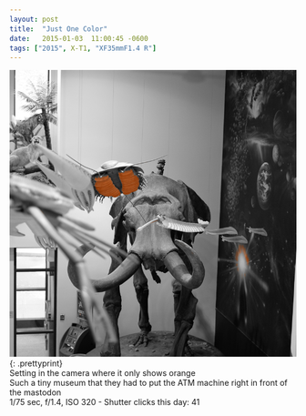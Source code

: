 ```yaml
---
layout: post
title:  "Just One Color"
date:   2015-01-03  11:00:45 -0600
tags: ["2015", X-T1, "XF35mmF1.4 R"]
---
```

![:title](/images/2015/2015_0103_DSCF0846.jpg)
{: .prettyprint}  
Setting in the camera where it only shows orange  
Such a tiny museum that they had to put the ATM machine right in front of the mastodon  
1/75 sec, f/1.4, ISO 320 - Shutter clicks this day: 41